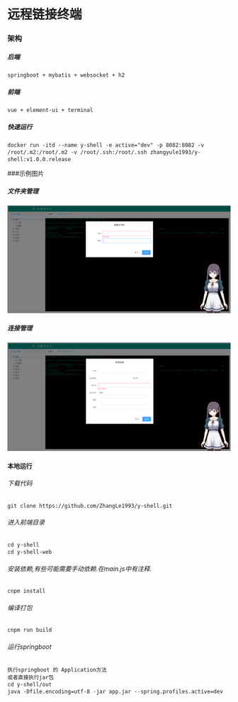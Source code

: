 # 远程链接终端
   ### 架构
   ##### 后端
    springboot + mybatis + websocket + h2
   ##### 前端
    vue + element-ui + terminal
    
   ##### 快速运行
    docker run -itd --name y-shell -e active="dev" -p 8082:8082 -v /root/.m2:/root/.m2 -v /root/.ssh:/root/.ssh zhangyule1993/y-shell:v1.0.0.release
    
   ###示例图片
   ##### 文件夹管理
   ![1.png](./doc/folder.png)
   
   ##### 连接管理
   ![1.png](./doc/ssh.png)
   
   #### 本地运行
   ###### 下载代码
    git clone https://github.com/ZhangLe1993/y-shell.git
    
   ###### 进入前端目录
    cd y-shell
    cd y-shell-web
   ###### 安装依赖,有些可能需要手动依赖.在main.js中有注释.
    cnpm install
   ###### 编译打包
    cnpm run build

   ###### 运行springboot
    执行springboot 的 Application方法
    或者直接执行jar包
    cd y-shell/out
    java -Dfile.encoding=utf-8 -jar app.jar --spring.profiles.active=dev
   
    
    
    
